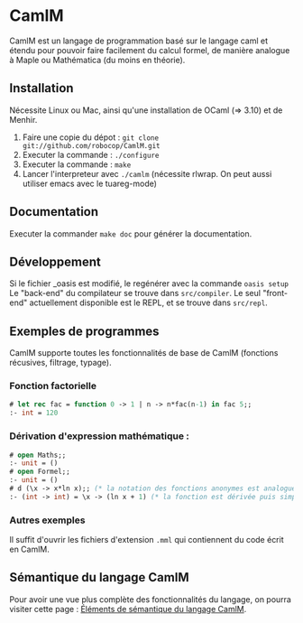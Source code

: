 # CamlM

CamlM est un langage de programmation basé sur le langage caml et étendu pour pouvoir faire facilement du calcul formel, de manière analogue à Maple ou Mathématica (du moins en théorie).

## Installation

Nécessite Linux ou Mac, ainsi qu'une installation de OCaml (=> 3.10) et de Menhir.

1. Faire une copie du dépot : `git clone git://github.com/robocop/CamlM.git`
2. Executer la commande : `./configure`
3. Executer la commande : `make`
4. Lancer l'interpreteur avec `./camlm` (nécessite rlwrap. On peut aussi utiliser emacs avec le tuareg-mode)

## Documentation

Executer la commander `make doc` pour générer la documentation.

## Développement

Si le fichier \_oasis est modifié, le regénérer avec la commande `oasis setup`
Le "back-end" du compilateur se trouve dans `src/compiler`. 
Le seul "front-end" actuellement disponible est le REPL, et se trouve dans `src/repl`.

## Exemples de programmes

CamlM supporte toutes les fonctionnalités de base de CamlM (fonctions récusives, filtrage, typage).

### Fonction factorielle
```Ocaml
# let rec fac = function 0 -> 1 | n -> n*fac(n-1) in fac 5;;
:- int = 120
```

### Dérivation d'expression mathématique : 

```Ocaml
# open Maths;;
:- unit = ()
# open Formel;;
:- unit = ()
# d (\x -> x*ln x);; (* la notation des fonctions anonymes est analogue à celle utilisée dans Haskell : \x -> f x *)
:- (int -> int) = \x -> (ln x + 1) (* la fonction est dérivée puis simplifiée automatiquement grâce à la fonction d présente dans maths.mml *)
```

### Autres exemples

Il suffit d'ouvrir les fichiers d'extension `.mml` qui contiennent du code écrit en CamlM.

## Sémantique du langage CamlM

Pour avoir une vue plus complète des fonctionnalités du langage, on pourra visiter cette page : [Éléments de sémantique du langage CamlM](https://github.com/robocop/CamlM/wiki/%C3%89l%C3%A9ments-de-s%C3%A9mantique-du-langage-CamlM). 
